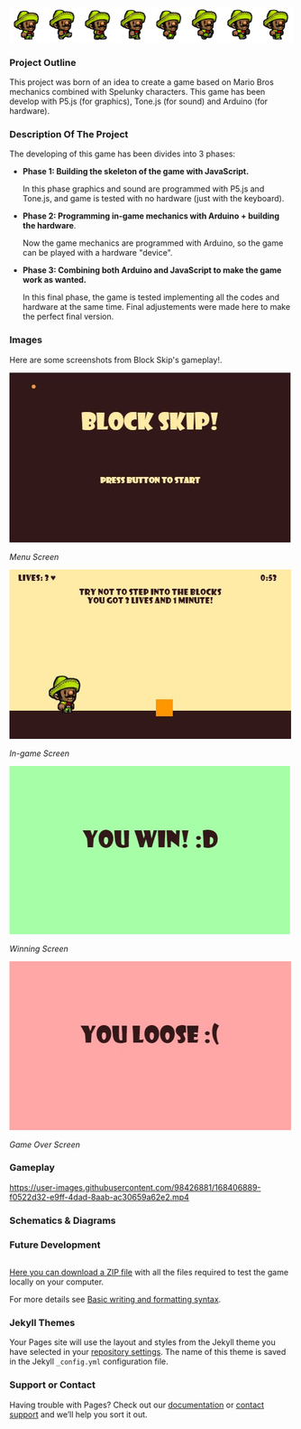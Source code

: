 ![Spelunky](/docs/assets/playersprite.png)

### Project Outline
This project was born of an idea to create a game based on Mario Bros mechanics combined with Spelunky characters.
This game has been develop with P5.js (for graphics), Tone.js (for sound) and Arduino (for hardware).


### Description Of The Project
The developing of this game has been divides into 3 phases:
  - **Phase 1: Building the skeleton of the game with JavaScript.**
  
    In this phase graphics and sound are programmed with P5.js and Tone.js, and game is tested with no hardware (just with the keyboard).
    

  - **Phase 2: Programming in-game mechanics with Arduino + building the hardware**.

    Now the game mechanics are programmed with Arduino, so the game can be played with a hardware "device".
    
    
  - **Phase 3: Combining both Arduino and JavaScript to make the game work as wanted.**

    In this final phase, the game is tested implementing all the codes and hardware at the same time. Final adjustements were made here to make the perfect final version.


### Images

Here are some screenshots from Block Skip's gameplay!.

![menu](/docs/assets/introscreen.JPG)

*Menu Screen*


![ingame](/docs/assets/gameplayscreen.JPG)

*In-game Screen*



![win](/docs/assets/winnerscreen.JPG)

*Winning Screen*


![gameover](/docs/assets/gameoverscreen.JPG)

*Game Over Screen*




### Gameplay


https://user-images.githubusercontent.com/98426881/168406889-f0522d32-e9ff-4dad-8aab-ac30659a62e2.mp4




### Schematics & Diagrams

### Future Development


```markdown

```

[Here you can download a ZIP file](https://github.com/pgonz13/Block-Skip/blob/gh-pages/docs/assets/PDM%20Final%20Project.zip) with all the files required to test the game locally on your computer.




For more details see [Basic writing and formatting syntax](https://docs.github.com/en/github/writing-on-github/getting-started-with-writing-and-formatting-on-github/basic-writing-and-formatting-syntax).

### Jekyll Themes

Your Pages site will use the layout and styles from the Jekyll theme you have selected in your [repository settings](https://github.com/pgonz13/Block-Skip/settings/pages). The name of this theme is saved in the Jekyll `_config.yml` configuration file.

### Support or Contact

Having trouble with Pages? Check out our [documentation](https://docs.github.com/categories/github-pages-basics/) or [contact support](https://support.github.com/contact) and we’ll help you sort it out.

